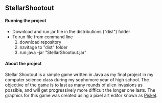 ## StellarShootout

#### Running the project
- Download and run jar file in the distributions ("dist") folder
- To run file from command line
  1. download repository
  2. navitage to "dist" folder
  3. run java -jar "StellarShootout.jar" 

#### About the project
Stellar Shootout is a simple game written in Java as my final project in my computer science class during my sophomore year of high school. The objective of the game is to last as many rounds of alien invasions as possible, and will get progressively more difficult the longer one lasts. The graphics for this game was created using a pixel art editor known as [Piskel](https://www.piskelapp.com/).

